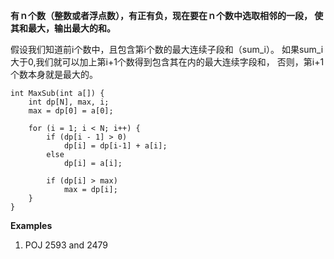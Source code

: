 **有ｎ个数（整数或者浮点数），有正有负，现在要在ｎ个数中选取相邻的一段，
使其和最大，输出最大的和。**

假设我们知道前i个数中，且包含第i个数的最大连续子段和（sum_i）。
如果sum_i大于0,我们就可以加上第i+1个数得到包含其在内的最大连续字段和，
否则，第i+1个数本身就是最大的。

    int MaxSub(int a[]) {
        int dp[N], max, i;
        max = dp[0] = a[0];

        for (i = 1; i < N; i++) {
            if (dp[i - 1] > 0)
                dp[i] = dp[i-1] + a[i];
            else 
                dp[i] = a[i];

            if (dp[i] > max)
                max = dp[i];
        }
    }

**Examples**
1. POJ 2593 and 2479
